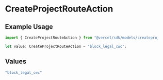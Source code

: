 # CreateProjectRouteAction

## Example Usage

```typescript
import { CreateProjectRouteAction } from "@vercel/sdk/models/createprojectop.js";

let value: CreateProjectRouteAction = "block_legal_cwc";
```

## Values

```typescript
"block_legal_cwc"
```